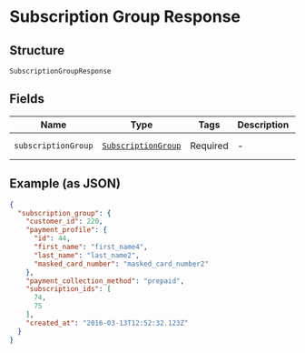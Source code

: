 
# Subscription Group Response

## Structure

`SubscriptionGroupResponse`

## Fields

| Name | Type | Tags | Description | Getter | Setter |
|  --- | --- | --- | --- | --- | --- |
| `subscriptionGroup` | [`SubscriptionGroup`](../../doc/models/subscription-group.md) | Required | - | getSubscriptionGroup(): SubscriptionGroup | setSubscriptionGroup(SubscriptionGroup subscriptionGroup): void |

## Example (as JSON)

```json
{
  "subscription_group": {
    "customer_id": 220,
    "payment_profile": {
      "id": 44,
      "first_name": "first_name4",
      "last_name": "last_name2",
      "masked_card_number": "masked_card_number2"
    },
    "payment_collection_method": "prepaid",
    "subscription_ids": [
      74,
      75
    ],
    "created_at": "2016-03-13T12:52:32.123Z"
  }
}
```

